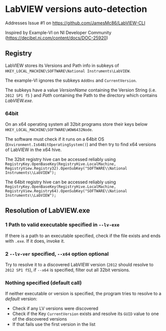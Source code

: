 ﻿# LabVIEW versions auto-detection

Addresses Issue #1 on https://github.com/JamesMc86/LabVIEW-CLI

Inspired by Example-VI on NI Developer Community (https://decibel.ni.com/content/docs/DOC-25920)

## Registry

LabVIEW stores its Versions and Path info in subkeys of `HKEY_LOCAL_MACHINE\SOFTWARE\National Instruments\LabVIEW`.

The example-VI ignores the subkeys `AddOns` and `CurrentVersion`.

The subkeys have a value *VersionName* containing the Version String (i.e. `2012 SP1 f5` ) and *Path*
containing the Path to the directory which contains *LabVIEW.exe*.

### 64bit
On an x64 operating system all 32bit programs store their keys below `HKEY_LOCAL_MACHINE\SOFTWARE\WOW6432Node`.

The software must check if it runs on a 64bit OS (`Environment.Is64BitOperatingSystem()`) and then try to find x64 versions of LabVIEW in the x64 hive.

The 32bit registry hive can be accessed reliably using `RegistryKey.OpenBaseKey(RegistryHive.LocalMachine, RegistryView.Registry32).OpenSubKey("SOFTWARE\\National Instruments\\LabVIEW");`

The 64bit registry hive can be accessed reliably using `RegistryKey.OpenBaseKey(RegistryHive.LocalMachine, RegistryView.Registry64).OpenSubKey("SOFTWARE\\National Instruments\\LabVIEW");`
 
## Resolution of LabVIEW.exe

### 1 Path to valid executable specified in `--lv-exe`
If there is a path to an executable specified, check if the file exists and ends with `.exe`. If it does, invoke it.

### 2 `--lv-ver` specified, `--x64` option optional
Try to resolve it to a discovered LabVIEW version (`2012` should resolve to `2012 SP1 f5`), if `--x64` is specified, filter out all 32bit versions.

### Nothing specified (default call)
If neither executable or version is specified, the program tries to resolve to a *default* version:

  - Check if any LV versions were discovered
  - Check if the Key `CurrentVersion` exists and resolve its `GUID` value to one of the discovered versions
  - If that fails use the first version in the list 
